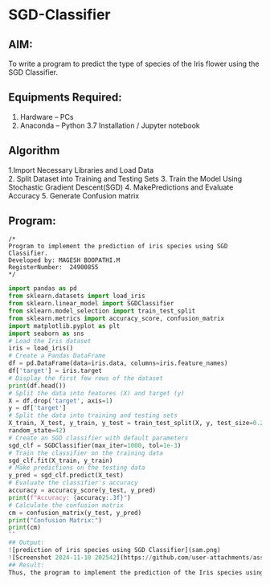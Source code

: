 # SGD-Classifier
## AIM:
To write a program to predict the type of species of the Iris flower using the SGD Classifier.

## Equipments Required:
1. Hardware – PCs
2. Anaconda – Python 3.7 Installation / Jupyter notebook

## Algorithm
1.Import Necessary Libraries and Load Data   
2. Split Dataset into Training and Testing Sets
3. Train the Model Using Stochastic Gradient Descent(SGD)
4. MakePredictions and Evaluate Accuracy
5. Generate Confusion matrix

## Program:
```
/*
Program to implement the prediction of iris species using SGD Classifier.
Developed by: MAGESH BOOPATHI.M
RegisterNumber:  24900855
*/
```
```python
import pandas as pd
from sklearn.datasets import load_iris
from sklearn.linear_model import SGDClassifier
from sklearn.model_selection import train_test_split
from sklearn.metrics import accuracy_score, confusion_matrix
import matplotlib.pyplot as plt
import seaborn as sns
# Load the Iris dataset
iris = load_iris()
# Create a Pandas DataFrame
df = pd.DataFrame(data=iris.data, columns=iris.feature_names)
df['target'] = iris.target
# Display the first few rows of the dataset
print(df.head())
# Split the data into features (X) and target (y)
X = df.drop('target', axis=1)
y = df['target']
# Split the data into training and testing sets
X_train, X_test, y_train, y_test = train_test_split(X, y, test_size=0.2,
random_state=42)
# Create an SGD classifier with default parameters
sgd_clf = SGDClassifier(max_iter=1000, tol=1e-3)
# Train the classifier on the training data
sgd_clf.fit(X_train, y_train)
# Make predictions on the testing data
y_pred = sgd_clf.predict(X_test)
# Evaluate the classifier's accuracy
accuracy = accuracy_score(y_test, y_pred)
print(f"Accuracy: {accuracy:.3f}")
# Calculate the confusion matrix
cm = confusion_matrix(y_test, y_pred)
print("Confusion Matrix:")
print(cm)
``
## Output:
![prediction of iris species using SGD Classifier](sam.png)
![Screenshot 2024-11-10 202542](https://github.com/user-attachments/assets/9e2e3b69-95c9-4bb9-9083-ca5001e7960d)
## Result:
Thus, the program to implement the prediction of the Iris species using SGD Classifier is written and verified using Python programming.

